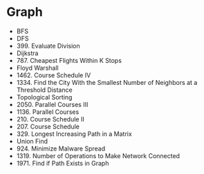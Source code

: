 # Graph

* BFS
* DFS
* 399\. Evaluate Division
* Dijkstra
* 787\. Cheapest Flights Within K Stops
* Floyd Warshall
* 1462\. Course Schedule IV
* 1334\. Find the City With the Smallest Number of Neighbors at a Threshold Distance
* Topological Sorting
* 2050\. Parallel Courses III
* 1136\. Parallel Courses
* 210\. Course Schedule II
* 207\. Course Schedule
* 329\. Longest Increasing Path in a Matrix
* Union Find
* 924\. Minimize Malware Spread
* 1319\. Number of Operations to Make Network Connected
* 1971\. Find if Path Exists in Graph
